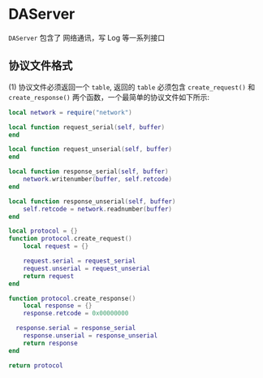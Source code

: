 # DAServer     
`DAServer` 包含了 网络通讯，写 Log 等一系列接口    

## 协议文件格式
(1) 协议文件必须返回一个 `table`, 返回的 `table` 必须包含 `create_request()` 和 `create_response()` 两个函数，一个最简单的协议文件如下所示:     
```lua
local network = require("network")

local function request_serial(self, buffer)
end

local function request_unserial(self, buffer)
end

local function response_serial(self, buffer)
	network.writenumber(buffer, self.retcode)
end

local function response_unserial(self, buffer)
	self.retcode = network.readnumber(buffer)
end

local protocol = {}
function protocol.create_request()
	local request = {}

	request.serial = request_serial
	request.unserial = request_unserial
	return request
end

function protocol.create_response()
	local response = {}
	response.retcode = 0x00000000

  response.serial = response_serial
	response.unserial = response_unserial
	return response
end

return protocol
```
